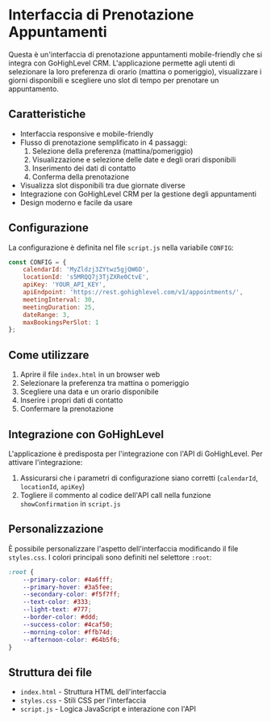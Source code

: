 # Interfaccia di Prenotazione Appuntamenti

Questa è un'interfaccia di prenotazione appuntamenti mobile-friendly che si integra con GoHighLevel CRM. L'applicazione permette agli utenti di selezionare la loro preferenza di orario (mattina o pomeriggio), visualizzare i giorni disponibili e scegliere uno slot di tempo per prenotare un appuntamento.

## Caratteristiche

- Interfaccia responsive e mobile-friendly
- Flusso di prenotazione semplificato in 4 passaggi:
  1. Selezione della preferenza (mattina/pomeriggio)
  2. Visualizzazione e selezione delle date e degli orari disponibili
  3. Inserimento dei dati di contatto
  4. Conferma della prenotazione
- Visualizza slot disponibili tra due giornate diverse
- Integrazione con GoHighLevel CRM per la gestione degli appuntamenti
- Design moderno e facile da usare

## Configurazione

La configurazione è definita nel file `script.js` nella variabile `CONFIG`:

```javascript
const CONFIG = {
    calendarId: 'MyZldzj3ZYtwz5gjQW6D',
    locationId: 's5MRQQ7j3TjZXRe0CtvE',
    apiKey: 'YOUR_API_KEY',
    apiEndpoint: 'https://rest.gohighlevel.com/v1/appointments/',
    meetingInterval: 30,
    meetingDuration: 25,
    dateRange: 3,
    maxBookingsPerSlot: 1
};
```

## Come utilizzare

1. Aprire il file `index.html` in un browser web
2. Selezionare la preferenza tra mattina o pomeriggio
3. Scegliere una data e un orario disponibile
4. Inserire i propri dati di contatto
5. Confermare la prenotazione

## Integrazione con GoHighLevel

L'applicazione è predisposta per l'integrazione con l'API di GoHighLevel. Per attivare l'integrazione:

1. Assicurarsi che i parametri di configurazione siano corretti (`calendarId`, `locationId`, `apiKey`)
2. Togliere il commento al codice dell'API call nella funzione `showConfirmation` in `script.js`

## Personalizzazione

È possibile personalizzare l'aspetto dell'interfaccia modificando il file `styles.css`. I colori principali sono definiti nel selettore `:root`:

```css
:root {
    --primary-color: #4a6fff;
    --primary-hover: #3a5fee;
    --secondary-color: #f5f7ff;
    --text-color: #333;
    --light-text: #777;
    --border-color: #ddd;
    --success-color: #4caf50;
    --morning-color: #ffb74d;
    --afternoon-color: #64b5f6;
}
```

## Struttura dei file

- `index.html` - Struttura HTML dell'interfaccia
- `styles.css` - Stili CSS per l'interfaccia
- `script.js` - Logica JavaScript e interazione con l'API 